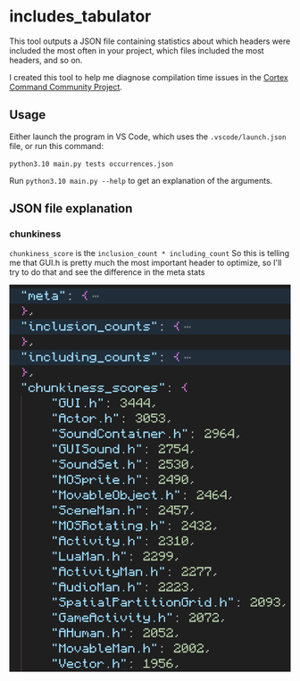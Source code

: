 # includes_tabulator

This tool outputs a JSON file containing statistics about which headers were included the most often in your project, which files included the most headers, and so on.

I created this tool to help me diagnose compilation time issues in the [Cortex Command Community Project](https://github.com/cortex-command-community/Cortex-Command-Community-Project).

## Usage

Either launch the program in VS Code, which uses the `.vscode/launch.json` file, or run this command:

`python3.10 main.py tests occurrences.json`

Run `python3.10 main.py --help` to get an explanation of the arguments.

## JSON file explanation

### chunkiness

`chunkiness_score` is the `inclusion_count * including_count`
So this is telling me that GUI.h is pretty much the most important header to optimize, so I'll try to do that and see the difference in the meta stats

![Showing the chunkiness scores, where GUI.h has a score of 3444](chunkiness_scores.png)
